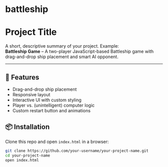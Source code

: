 # battleship

# Project Title

A short, descriptive summary of your project.
Example:  
**Battleship Game** – A two-player JavaScript-based Battleship game with drag-and-drop ship placement and smart AI opponent.

---

## 🚀 Features

- Drag-and-drop ship placement
- Responsive layout
- Interactive UI with custom styling
- Player vs. (unintelligent) computer logic
- Custom restart button and animations

## 📦 Installation

Clone this repo and open `index.html` in a browser:

```bash
git clone https://github.com/your-username/your-project-name.git
cd your-project-name
open index.html
```
